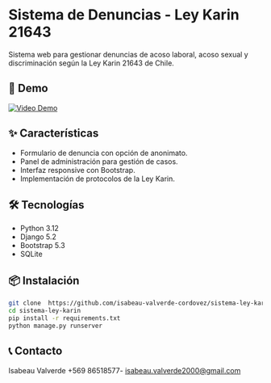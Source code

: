 # Sistema de Denuncias - Ley Karin 21643

Sistema web para gestionar denuncias de acoso laboral, acoso sexual y discriminación según la Ley Karin 21643 de Chile.

## 🚀 Demo
[![Video Demo](https://img.youtube.com/vi/TU_VIDEO_ID/0.jpg)](https://youtu.be/TU_VIDEO_ID)

## ✨ Características
- Formulario de denuncia con opción de anonimato.
- Panel de administración para gestión de casos.
- Interfaz responsive con Bootstrap.
- Implementación de protocolos de la Ley Karin.

## 🛠️ Tecnologías
- Python 3.12
- Django 5.2
- Bootstrap 5.3
- SQLite

## 📦 Instalación
```bash
git clone  https://github.com/isabeau-valverde-cordovez/sistema-ley-karin.git
cd sistema-ley-karin
pip install -r requirements.txt
python manage.py runserver
```

## 📞 Contacto
Isabeau Valverde +569 86518577- [isabeau.valverde2000@gmail.com](isabeau.valverde2000@gmail.com)

